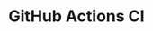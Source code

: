# GitHub Actions CI


















































































































































































































































































































































































































































































































































































































































































































































































































































































































































































































































































































































































































































































































































































































































































































































































































































































































































































































































































































































































